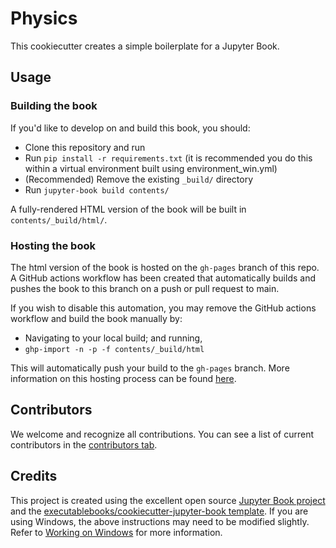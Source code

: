 # Physics

This cookiecutter creates a simple boilerplate for a Jupyter Book.

## Usage

### Building the book

If you'd like to develop on and build this book, you should:

- Clone this repository and run
- Run `pip install -r requirements.txt` (it is recommended you do this within a virtual environment built using environment_win.yml)
- (Recommended) Remove the existing `_build/` directory
- Run `jupyter-book build contents/`

A fully-rendered HTML version of the book will be built in `contents/_build/html/`.

### Hosting the book

The html version of the book is hosted on the `gh-pages` branch of this repo. A GitHub actions workflow has been created that automatically builds and pushes the book to this branch on a push or pull request to main.

If you wish to disable this automation, you may remove the GitHub actions workflow and build the book manually by:

- Navigating to your local build; and running,
- `ghp-import -n -p -f contents/_build/html`

This will automatically push your build to the `gh-pages` branch. More information on this hosting process can be found [here](https://jupyterbook.org/publish/gh-pages.html#manually-host-your-book-with-github-pages).

## Contributors

We welcome and recognize all contributions. You can see a list of current contributors in the [contributors tab](https://github.com/JuhaTeuho/materiaali/graphs/contributors).

## Credits

This project is created using the excellent open source [Jupyter Book project](https://jupyterbook.org/) and the [executablebooks/cookiecutter-jupyter-book template](https://github.com/executablebooks/cookiecutter-jupyter-book). If you are using Windows, the above instructions may need to be modified slightly. Refer to [Working on Windows](https://jupyterbook.org/advanced/windows.html#working-on-windows) for more information. 
